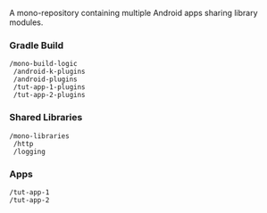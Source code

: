 A mono-repository containing multiple Android apps sharing library modules.

### Gradle Build

```
/mono-build-logic
 /android-k-plugins
 /android-plugins
 /tut-app-1-plugins
 /tut-app-2-plugins
```

### Shared Libraries 

```
/mono-libraries
 /http
 /logging
```

### Apps

```
/tut-app-1
/tut-app-2
```